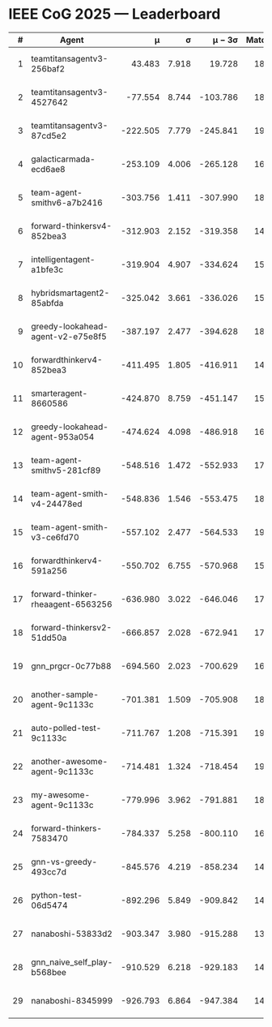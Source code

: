 # IEEE CoG 2025 — Leaderboard

| # | Agent | μ | σ | μ − 3σ | Matches | Updated |
|---:|---|---:|---:|---:|---:|---|
| 1 | teamtitansagentv3-256baf2 | 43.483 | 7.918 | 19.728 | 18296 | 2025-08-24 08:19 |
| 2 | teamtitansagentv3-4527642 | -77.554 | 8.744 | -103.786 | 18150 | 2025-08-24 08:19 |
| 3 | teamtitansagentv3-87cd5e2 | -222.505 | 7.779 | -245.841 | 19366 | 2025-08-24 08:19 |
| 4 | galacticarmada-ecd6ae8 | -253.109 | 4.006 | -265.128 | 16820 | 2025-08-24 08:19 |
| 5 | team-agent-smithv6-a7b2416 | -303.756 | 1.411 | -307.990 | 18280 | 2025-08-24 08:19 |
| 6 | forward-thinkersv4-852bea3 | -312.903 | 2.152 | -319.358 | 14860 | 2025-08-24 08:19 |
| 7 | intelligentagent-a1bfe3c | -319.904 | 4.907 | -334.624 | 15415 | 2025-08-24 08:19 |
| 8 | hybridsmartagent2-85abfda | -325.042 | 3.661 | -336.026 | 15320 | 2025-08-24 08:19 |
| 9 | greedy-lookahead-agent-v2-e75e8f5 | -387.197 | 2.477 | -394.628 | 18568 | 2025-08-24 08:19 |
| 10 | forwardthinkerv4-852bea3 | -411.495 | 1.805 | -416.911 | 14854 | 2025-08-24 08:19 |
| 11 | smarteragent-8660586 | -424.870 | 8.759 | -451.147 | 15136 | 2025-08-24 08:19 |
| 12 | greedy-lookahead-agent-953a054 | -474.624 | 4.098 | -486.918 | 16988 | 2025-08-24 08:19 |
| 13 | team-agent-smithv5-281cf89 | -548.516 | 1.472 | -552.933 | 17860 | 2025-08-24 08:19 |
| 14 | team-agent-smith-v4-24478ed | -548.836 | 1.546 | -553.475 | 18700 | 2025-08-24 08:19 |
| 15 | team-agent-smith-v3-ce6fd70 | -557.102 | 2.477 | -564.533 | 19220 | 2025-08-24 08:19 |
| 16 | forwardthinkerv4-591a256 | -550.702 | 6.755 | -570.968 | 15075 | 2025-08-24 08:19 |
| 17 | forward-thinker-rheaagent-6563256 | -636.980 | 3.022 | -646.046 | 17284 | 2025-08-24 08:19 |
| 18 | forward-thinkersv2-51dd50a | -666.857 | 2.028 | -672.941 | 17464 | 2025-08-24 08:19 |
| 19 | gnn_prgcr-0c77b88 | -694.560 | 2.023 | -700.629 | 16160 | 2025-08-24 08:19 |
| 20 | another-sample-agent-9c1133c | -701.381 | 1.509 | -705.908 | 18200 | 2025-08-24 08:19 |
| 21 | auto-polled-test-9c1133c | -711.767 | 1.208 | -715.391 | 19040 | 2025-08-24 08:19 |
| 22 | another-awesome-agent-9c1133c | -714.481 | 1.324 | -718.454 | 19500 | 2025-08-24 08:19 |
| 23 | my-awesome-agent-9c1133c | -779.996 | 3.962 | -791.881 | 18300 | 2025-08-24 08:19 |
| 24 | forward-thinkers-7583470 | -784.337 | 5.258 | -800.110 | 16600 | 2025-08-24 08:19 |
| 25 | gnn-vs-greedy-493cc7d | -845.576 | 4.219 | -858.234 | 14520 | 2025-08-24 08:19 |
| 26 | python-test-06d5474 | -892.296 | 5.849 | -909.842 | 14490 | 2025-08-24 08:19 |
| 27 | nanaboshi-53833d2 | -903.347 | 3.980 | -915.288 | 13980 | 2025-08-24 08:19 |
| 28 | gnn_naive_self_play-b568bee | -910.529 | 6.218 | -929.183 | 14380 | 2025-08-24 08:19 |
| 29 | nanaboshi-8345999 | -926.793 | 6.864 | -947.384 | 14990 | 2025-08-24 08:19 |
